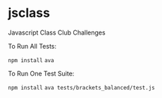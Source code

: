 # jsclass
Javascript Class Club Challenges

To Run All Tests:

`npm install`
`ava`

To Run One Test Suite:

`npm install`
`ava tests/brackets_balanced/test.js`